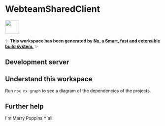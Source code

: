 # WebteamSharedClient

<a href="https://dts.utah.gov" target="_blank" rel="noreferrer"><img src="https://dts.utah.gov/wp-content/themes/dts_theme/img/DTS-GovOps-1Color-Reversed.svg" width="45"></a>

✨ **This workspace has been generated by [Nx, a Smart, fast and extensible build system.](https://nx.dev)** ✨

## Development server

## Understand this workspace

Run `npx nx graph` to see a diagram of the dependencies of the projects.

## Further help

I'm Marry Poppins Y'all!